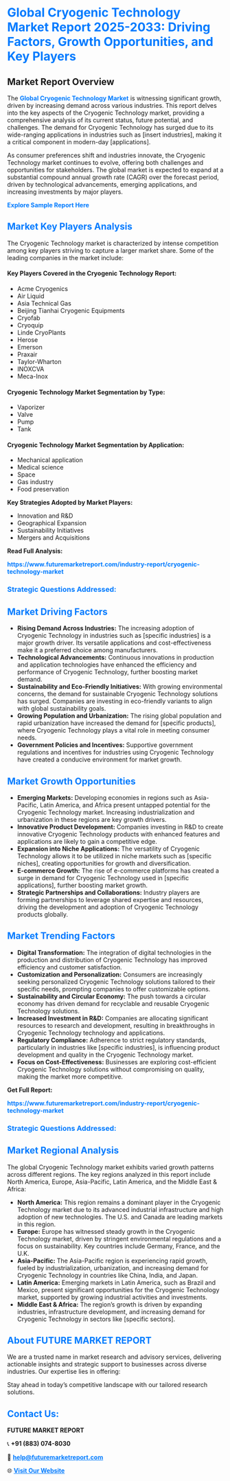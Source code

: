 <h1 style="color: #007BFF;">Global Cryogenic Technology Market Report 2025-2033: Driving Factors, Growth Opportunities, and Key Players</h1>

<section id="overview">
<h2>Market Report Overview</h2>
<p>The <a href="https://www.futuremarketreport.com/industry-report/cryogenic-technology-market" style="color: #007BFF; text-decoration: none;"><strong>Global Cryogenic Technology Market</strong></a> is witnessing significant growth, driven by increasing demand across various industries. This report delves into the key aspects of the Cryogenic Technology market, providing a comprehensive analysis of its current status, future potential, and challenges. The demand for Cryogenic Technology has surged due to its wide-ranging applications in industries such as [insert industries], making it a critical component in modern-day [applications].</p>
<p>As consumer preferences shift and industries innovate, the Cryogenic Technology market continues to evolve, offering both challenges and opportunities for stakeholders. The global market is expected to expand at a substantial compound annual growth rate (CAGR) over the forecast period, driven by technological advancements, emerging applications, and increasing investments by major players.</p>
</section>

<section id="overview">
<p><a href="https://www.futuremarketreport.com/request-sample/reportId=108463" style="color: #007BFF; text-decoration: none;"><strong>Explore Sample Report Here</strong></a></p>
</section>

<section id="key-players">
<h2 style="color: #007BFF;">Market Key Players Analysis</h2>
<p>The Cryogenic Technology market is characterized by intense competition among key players striving to capture a larger market share. Some of the leading companies in the market include:</p>
<h4>Key Players Covered in the Cryogenic Technology Report:</h4>
<ul><li>Acme Cryogenics</li><li>Air Liquid</li><li>Asia Technical Gas</li><li>Beijing Tianhai Cryogenic Equipments</li><li>Cryofab</li><li>Cryoquip</li><li>Linde CryoPlants</li><li>Herose</li><li>Emerson</li><li>Praxair</li><li>Taylor-Wharton</li><li>INOXCVA</li><li>Meca-Inox</li></ul>
<h4>Cryogenic Technology Market Segmentation by Type:</h4>
<ul><li>Vaporizer</li><li>Valve</li><li>Pump</li><li>Tank</li></ul>

<h4>Cryogenic Technology Market Segmentation by Application:</h4>
<ul><li>Mechanical application</li><li>Medical science</li><li>Space</li><li>Gas industry</li><li>Food preservation</li></ul>
<p><strong>Key Strategies Adopted by Market Players:</strong></p>
<ul>
<li>Innovation and R&D</li>
<li>Geographical Expansion</li>
<li>Sustainability Initiatives</li>
<li>Mergers and Acquisitions</li>
</ul>
</section>

<section>
<p><strong>Read Full Analysis: </strong></p><a href="https://www.futuremarketreport.com/industry-report/cryogenic-technology-market" style="color: #007BFF; text-decoration: none;"><strong>https://www.futuremarketreport.com/industry-report/cryogenic-technology-market</strong></a>
<h3 style="color: #007BFF;">Strategic Questions Addressed:</h3>
</section>

<section id="driving-factors">
<h2 style="color: #007BFF;">Market Driving Factors</h2>
<ul>
<li><strong>Rising Demand Across Industries:</strong> The increasing adoption of Cryogenic Technology in industries such as [specific industries] is a major growth driver. Its versatile applications and cost-effectiveness make it a preferred choice among manufacturers.</li>
<li><strong>Technological Advancements:</strong> Continuous innovations in production and application technologies have enhanced the efficiency and performance of Cryogenic Technology, further boosting market demand.</li>
<li><strong>Sustainability and Eco-Friendly Initiatives:</strong> With growing environmental concerns, the demand for sustainable Cryogenic Technology solutions has surged. Companies are investing in eco-friendly variants to align with global sustainability goals.</li>
<li><strong>Growing Population and Urbanization:</strong> The rising global population and rapid urbanization have increased the demand for [specific products], where Cryogenic Technology plays a vital role in meeting consumer needs.</li>
<li><strong>Government Policies and Incentives:</strong> Supportive government regulations and incentives for industries using Cryogenic Technology have created a conducive environment for market growth.</li>
</ul>
</section>

<section id="growth-opportunities">
<h2 style="color: #007BFF;">Market Growth Opportunities</h2>
<ul>
<li><strong>Emerging Markets:</strong> Developing economies in regions such as Asia-Pacific, Latin America, and Africa present untapped potential for the Cryogenic Technology market. Increasing industrialization and urbanization in these regions are key growth drivers.</li>
<li><strong>Innovative Product Development:</strong> Companies investing in R&D to create innovative Cryogenic Technology products with enhanced features and applications are likely to gain a competitive edge.</li>
<li><strong>Expansion into Niche Applications:</strong> The versatility of Cryogenic Technology allows it to be utilized in niche markets such as [specific niches], creating opportunities for growth and diversification.</li>
<li><strong>E-commerce Growth:</strong> The rise of e-commerce platforms has created a surge in demand for Cryogenic Technology used in [specific applications], further boosting market growth.</li>
<li><strong>Strategic Partnerships and Collaborations:</strong> Industry players are forming partnerships to leverage shared expertise and resources, driving the development and adoption of Cryogenic Technology products globally.</li>
</ul>
</section>

<section id="trending-factors">
<h2 style="color: #007BFF;">Market Trending Factors</h2>
<ul>
<li><strong>Digital Transformation:</strong> The integration of digital technologies in the production and distribution of Cryogenic Technology has improved efficiency and customer satisfaction.</li>
<li><strong>Customization and Personalization:</strong> Consumers are increasingly seeking personalized Cryogenic Technology solutions tailored to their specific needs, prompting companies to offer customizable options.</li>
<li><strong>Sustainability and Circular Economy:</strong> The push towards a circular economy has driven demand for recyclable and reusable Cryogenic Technology solutions.</li>
<li><strong>Increased Investment in R&D:</strong> Companies are allocating significant resources to research and development, resulting in breakthroughs in Cryogenic Technology technology and applications.</li>
<li><strong>Regulatory Compliance:</strong> Adherence to strict regulatory standards, particularly in industries like [specific industries], is influencing product development and quality in the Cryogenic Technology market.</li>
<li><strong>Focus on Cost-Effectiveness:</strong> Businesses are exploring cost-efficient Cryogenic Technology solutions without compromising on quality, making the market more competitive.</li>
</ul>
</section>

<section>
<p><strong>Get Full Report: </strong></p><a href="https://www.futuremarketreport.com/industry-report/cryogenic-technology-market" style="color: #007BFF; text-decoration: none;"><strong>https://www.futuremarketreport.com/industry-report/cryogenic-technology-market</strong></a>
<h3 style="color: #007BFF;">Strategic Questions Addressed:</h3>
</section>


<section id="regional-analysis">
<h2 style="color: #007BFF;">Market Regional Analysis</h2>
<p>The global Cryogenic Technology market exhibits varied growth patterns across different regions. The key regions analyzed in this report include North America, Europe, Asia-Pacific, Latin America, and the Middle East & Africa:</p>
<ul>
<li><strong>North America:</strong> This region remains a dominant player in the Cryogenic Technology market due to its advanced industrial infrastructure and high adoption of new technologies. The U.S. and Canada are leading markets in this region.</li>
<li><strong>Europe:</strong> Europe has witnessed steady growth in the Cryogenic Technology market, driven by stringent environmental regulations and a focus on sustainability. Key countries include Germany, France, and the U.K.</li>
<li><strong>Asia-Pacific:</strong> The Asia-Pacific region is experiencing rapid growth, fueled by industrialization, urbanization, and increasing demand for Cryogenic Technology in countries like China, India, and Japan.</li>
<li><strong>Latin America:</strong> Emerging markets in Latin America, such as Brazil and Mexico, present significant opportunities for the Cryogenic Technology market, supported by growing industrial activities and investments.</li>
<li><strong>Middle East & Africa:</strong> The region’s growth is driven by expanding industries, infrastructure development, and increasing demand for Cryogenic Technology in sectors like [specific sectors].</li>
</ul>
</section>

<footer>
<h2 style="color: #007BFF;">About FUTURE MARKET REPORT</h2>
<p>We are a trusted name in market research and advisory services, delivering actionable insights and strategic support to businesses across diverse industries. Our expertise lies in offering:</p>

<p>Stay ahead in today’s competitive landscape with our tailored research solutions.</p>

<h2 style="color: #007BFF;">Contact Us:</h2>
<p><strong>FUTURE MARKET REPORT</strong></p>
<p>📞 <strong>+91 (883) 074-8030</strong></p>
<p>📧 <strong><a href="mailto:help@futuremarketreport.com" style="color: #007BFF;">help@futuremarketreport.com</a></strong></p>
<p>🌐 <strong><a href="https://www.futuremarketreport.com/" style="color: #007BFF;">Visit Our Website</a></strong></p>
</footer>